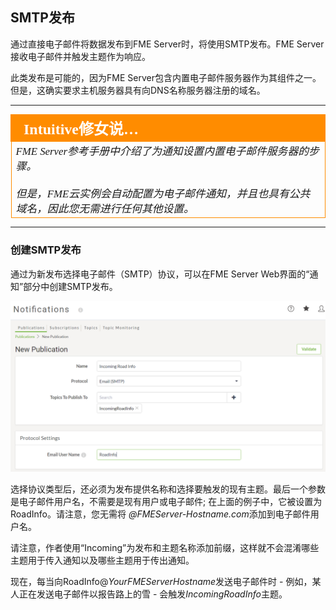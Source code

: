 ## SMTP发布 ##

通过直接电子邮件将数据发布到FME Server时，将使用SMTP发布。FME Server接收电子邮件并触发主题作为响应。

此类发布是可能的，因为FME Server包含内置电子邮件服务器作为其组件之一。但是，这确实要求主机服务器具有向DNS名称服务器注册的域名。

---

<table style="border-spacing: 0px">
<tr>
<td style="vertical-align:middle;background-color:darkorange;border: 2px solid darkorange">
<i class="fa fa-quote-left fa-lg fa-pull-left fa-fw" style="color:white;padding-right: 12px;vertical-align:text-top"></i>
<span style="color:white;font-size:x-large;font-weight: bold;font-family:serif">Intuitive修女说…</span>
</td>
</tr>

<tr>
<td style="border: 1px solid darkorange">
<span style="font-family:serif; font-style:italic; font-size:larger">
FME Server参考手册中介绍了为通知设置内置电子邮件服务器的步骤。 
<br><br>但是，FME云实例会自动配置为电子邮件通知，并且也具有公共域名，因此您无需进行任何其他设置。
</span>
</td>
</tr>
</table>

---

### 创建SMTP发布 ##

通过为新发布选择电子邮件（SMTP）协议，可以在FME Server Web界面的“通知”部分中创建SMTP发布。

![](./Images/Img4.023.SMTPPublicationSettings.png)

选择协议类型后，还必须为发布提供名称和选择要触发的现有主题。最后一个参数是电子邮件用户名，不需要是现有用户或电子邮件; 在上面的例子中，它被设置为RoadInfo。请注意，您无需将 *@FMEServer-Hostname.com*添加到电子邮件用户名。

请注意，作者使用“Incoming”为发布和主题名称添加前缀，这样就不会混淆哪些主题用于传入通知以及哪些主题用于传出通知。

现在，每当向RoadInfo@*YourFMEServerHostname*发送电子邮件时 - 例如，某人正在发送电子邮件以报告路上的雪 - 会触发*IncomingRoadInfo*主题。
